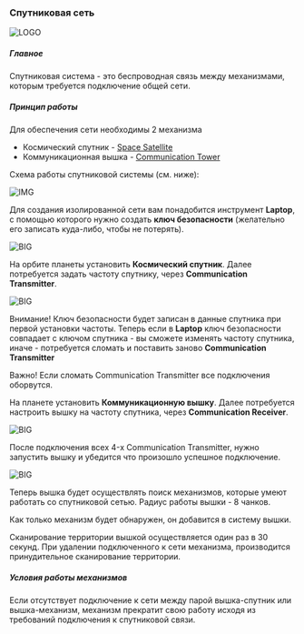 ### Спутниковая сеть

![LOGO](https://cdn.discordapp.com/attachments/916393114166525974/1072802092403662888/SATELLITE_NETWORK.png)

##### Главное

Спутниковая система - это беспроводная связь между механизмами, которым требуется подключение общей сети.

##### Принцип работы

Для обеспечения сети необходимы 2 механизма

- Космический спутник - [Space Satellite](#/machines#spacesatellite)
- Коммуникационная вышка - [Communication Tower](#/machines#communicationtower)

Схема работы спутниковой системы (см. ниже):

![IMG](https://cdn.discordapp.com/attachments/916393114166525974/1072803765490561094/SATELLITE_NETWORK.png)

Для создания изолированной сети вам понадобится инструмент **Laptop**, с помощью которого нужно создать **ключ безопасности** (желательно его записать куда-либо, чтобы не потерять).

![BIG](https://i.imgur.com/j3iqs8S.gif)

На орбите планеты установить **Космический спутник**. Далее потребуется задать частоту спутнику, через **Communication Transmitter**.

![BIG](https://raw.githubusercontent.com/GT-IMPACT/impact-front/main/public/media/gregtech/connectSattelite.gif)

Внимание! Ключ безопасности будет записан в данные спутника при первой установки частоты.
Теперь если в **Laptop** ключ безопасности совпадает с ключом спутника - вы сможете изменять частоту спутника, иначе - потребуется сломать и поставить заново **Communication Transmitter**

Важно! Если сломать Communication Transmitter все подключения оборвутся.

На планете установить **Коммуникационную вышку**. Далее потребуется настроить вышку на частоту спутника, через **Communication Receiver**.

![BIG](https://i.imgur.com/pF4Vt20.gif)

После подключения всех 4-x Communication Transmitter, нужно запустить вышку и убедится что произошло успешное подключение.

![BIG](https://i.imgur.com/7cY69E1.gif)

Теперь вышка будет осуществлять поиск механизмов, которые умеют работать со спутниковой сетью. Радиус работы вышки - 8 чанков.

Как только механизм будет обнаружен, он добавится в систему вышки.

Сканирование территории вышкой осуществляется один раз в 30 секунд. При удалении подключенного к сети механизма, производится принудительное сканирование территории.

##### Условия работы механизмов

Если отсутствует подключение к сети между парой вышка-спутник или вышка-механизм, механизм прекратит свою работу исходя из требований подключения к спутниковой связи.
